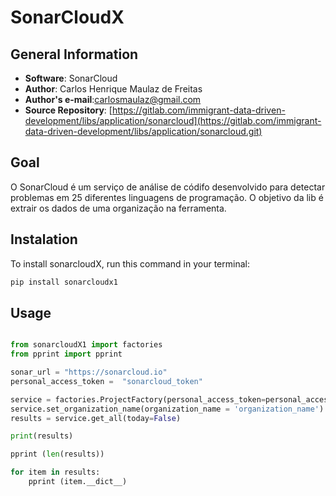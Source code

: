 # SonarCloudX

## General Information
* **Software**: SonarCloud
* **Author**: Carlos Henrique Maulaz de Freitas
* **Author's e-mail**:carlosmaulaz@gmail.com
* **Source Repository**: [https://gitlab.com/immigrant-data-driven-development/libs/application/sonarcloud](https://gitlab.com/immigrant-data-driven-development/libs/application/sonarcloud.git)  

## Goal
O SonarCloud é um serviço de análise de códifo desenvolvido para detectar problemas em 25 diferentes linguagens de programação. O objetivo da lib é extrair os dados de uma organização na ferramenta.

	
## Instalation

To install sonarcloudX, run this command in your terminal:
```bash
pip install sonarcloudx1
```

## Usage

```python

from sonarcloudX1 import factories
from pprint import pprint 

sonar_url = "https://sonarcloud.io"
personal_access_token =  "sonarcloud_token"

service = factories.ProjectFactory(personal_access_token=personal_access_token,sonar_url=sonar_url)
service.set_organization_name(organization_name = 'organization_name')
results = service.get_all(today=False)

print(results)

pprint (len(results))

for item in results:
    pprint (item.__dict__)

```
    
  
